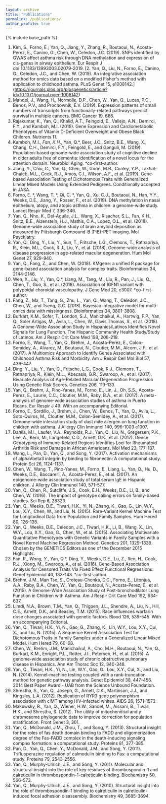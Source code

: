 ```yaml
---
layout: archive
title: "Publications"
permalink: /publications/
author_profile: true
---
```


{% include base_path %}

1.	Kim, S., Forno, E.; Yan, Q., Jiang, Y., Zhang, R., Boutaoui, N., Acosta-Perez, E., Canino, G., Chen, W., Celedon, J.C. (2019). SNPs identified by GWAS affect asthma risk through DNA methylation and expression of cis-genes in airway epithelium. Eur Respir J doi:10.1183/13993003.02079-2019. 
[2. Yan, Q., Liu, N., Forno, E., Canino, G., Celedon, J.C., and Chen, W. (2019). An integrative association method for omics data based on a modified Fisher's method with application to childhood asthma. PLoS Genet 15, e1008142.] (https://journals.plos.org/plosgenetics/article?id=10.1371/journal.pgen.1008142)
3. Mandel, J., Wang, H., Normolle, D.P., Chen, W., Yan, Q., Lucas, P.C., Benos, P.V., and Prochownik, E.V. (2019). Expression patterns of small numbers of transcripts from functionally-related pathways predict survival in multiple cancers. BMC Cancer 19, 686.
4. Rajakumar, K., Yan, Q., Khalid, A.T., Feingold, E., Vallejo, A.N., Demirci, F.Y., and Kamboh, M.I. (2019). Gene Expression and Cardiometabolic Phenotypes of Vitamin D-Deficient Overweight and Obese Black Children. Nutrients 11.
5. Kamboh, M.I.*, Fan, K.H.*, Yan, Q.*, Beer, J.C., Snitz, B.E., Wang, X., Chang, C.H., Demirci, F.Y., Feingold, E., and Ganguli, M. (2019). Population-based genome-wide association study of cognitive decline in older adults free of dementia: identification of a novel locus for the attention domain. Neurobiol Aging. *co-first-author.
6. Jiang, Y., Chiu, C., Yan, Q., Chen, W., Gorin, M.B., Conley, Y.P., Lakhal-Chaieb, M.L., Cook, R.J., Amos, C.I., Wilson, A.F., et al. (2019). Gene-based Association Testing of Dichotomous Traits with Generalized Linear Mixed Models Using Extended Pedigrees. Conditionally accepted in JASA.
7. Forno, E. *, Wang, T. *, Qi, C. *, Yan, Q., Xu, C.J., Boutaoui, N., Han, Y.Y., Weeks, D.E., Jiang, Y., Rosser, F., et al. (2019). DNA methylation in nasal epithelium, atopy, and atopic asthma in children: a genome-wide study. Lancet Respir Med 7, 336-346.
8. Yan, Q., Nho, K., Del-Aguila, J.L., Wang, X., Risacher, S.L., Fan, K.H., Snitz, B.E., Aizenstein, H.J., Mathis, C.A., Lopez, O.L., et al. (2018). Genome-wide association study of brain amyloid deposition as measured by Pittsburgh Compound-B (PiB)-PET imaging. Mol Psychiatry.
9. Yan, Q., Ding, Y., Liu, Y., Sun, T., Fritsche, L.G., Clemons, T., Ratnapriya, R., Klein, M.L., Cook, R.J., Liu, Y., et al. (2018). Genome-wide analysis of disease progression in age-related macular degeneration. Hum Mol Genet 27, 929-940.
10. Yan, Q., Fang, Z., and Chen, W. (2018). KMgene: a unified R package for gene-based association analysis for complex traits. Bioinformatics 34, 2144-2146.
11. Wen, X.*, Liu, Y.*, Yan, Q.*, Liang, M., Tang, M., Liu, R., Pan, J., Liu, Q., Chen, T., Guo, S., et al. (2018). Association of IGFN1 variant with polypoidal choroidal vasculopathy. J Gene Med 20, e3007. *co-first-author.
12. Fang, Z., Ma, T., Tang, G., Zhu, L., Yan, Q., Wang, T., Celedon, J.C., Chen, W., and Tseng, G.C. (2018). Bayesian integrative model for multi-omics data with missingness. Bioinformatics 34, 3801-3808.
13. Burkart, K.M., Sofer, T., London, S.J., Manichaikul, A., Hartwig, F.P., Yan, Q., Soler Artigas, M., Avila, L., Chen, W., Davis Thomas, S., et al. (2018). A Genome-Wide Association Study in Hispanics/Latinos Identifies Novel Signals for Lung Function. The Hispanic Community Health Study/Study of Latinos. Am J Respir Crit Care Med 198, 208-219.
14. Forno, E., Wang, T., Yan, Q., Brehm, J., Acosta-Perez, E., Colon-Semidey, A., Alvarez, M., Boutaoui, N., Cloutier, M.M., Alcorn, J.F., et al. (2017). A Multiomics Approach to Identify Genes Associated with Childhood Asthma Risk and Morbidity. Am J Respir Cell Mol Biol 57, 439-447.
15. Ding, Y., Liu, Y., Yan, Q., Fritsche, L.G., Cook, R.J., Clemons, T., Ratnapriya, R., Klein, M.L., Abecasis, G.R., Swaroop, A., et al. (2017). Bivariate Analysis of Age-Related Macular Degeneration Progression Using Genetic Risk Scores. Genetics 206, 119-133.
16. Yan, Q., Brehm, J., Pino-Yanes, M., Forno, E., Lin, J., Oh, S.S., Acosta-Perez, E., Laurie, C.C., Cloutier, M.M., Raby, B.A., et al. (2017). A meta-analysis of genome-wide association studies of asthma in Puerto Ricans. Eur Respir J 49. With an accompanying Editorial.
17. Forno, E., Sordillo, J., Brehm, J., Chen, W., Benos, T., Yan, Q., Avila, L., Soto-Quiros, M., Cloutier, M.M., Colon-Semidey, A., et al. (2017). Genome-wide interaction study of dust mite allergen on lung function in children with asthma. J Allergy Clin Immunol 140, 996-1003 e1007.
18. Danila, M.I., Laufer, V.A., Reynolds, R.J., Yan, Q., Liu, N., Gregersen, P.K., Lee, A., Kern, M., Langefeld, C.D., Arnett, D.K., et al. (2017). Dense Genotyping of Immune-Related Regions Identifies Loci for Rheumatoid Arthritis Risk and Damage in African Americans. Mol Med 23, 177-187.
19. Wang, L., Pan, D., Yan, Q., and Song, Y. (2017). Activation mechanisms of alphaVbeta3 integrin by binding to fibronectin: A computational study. Protein Sci 26, 1124-1137.
20. Chen, W., Wang, T., Pino-Yanes, M., Forno, E., Liang, L., Yan, Q., Hu, D., Weeks, D.E., Baccarelli, A., Acosta-Perez, E., et al. (2017). An epigenome-wide association study of total serum IgE in Hispanic children. J Allergy Clin Immunol 140, 571-577.
21. Yan, Q., Chen, R., Sutcliffe, J.S., Cook, E.H., Weeks, D.E., Li, B., and Chen, W. (2016). The impact of genotype calling errors on family-based studies. Sci Rep 6, 28323.
22. Yan, Q., Weeks, D.E., Tiwari, H.K., Yi, N., Zhang, K., Gao, G., Lin, W.Y., Lou, X.Y., Chen, W., and Liu, N. (2015). Rare-Variant Kernel Machine Test for Longitudinal Data from Population and Family Samples. Hum Hered 80, 126-138.
23. Yan, Q., Weeks, D.E., Celedon, J.C., Tiwari, H.K., Li, B., Wang, X., Lin, W.Y., Lou, X.Y., Gao, G., Chen, W., et al. (2015). Associating Multivariate Quantitative Phenotypes with Genetic Variants in Family Samples with a Novel Kernel Machine Regression Method. Genetics 201, 1329-1339. Chosen by the GENETICS Editors as one of the December 2015 Highlights.
24. Fan, R.*, Wang, Y.*, Yan, Q.*, Ding, Y., Weeks, D.E., Lu, Z., Ren, H., Cook, R.J., Xiong, M., Swaroop, A., et al. (2016). Gene-Based Association Analysis for Censored Traits Via Fixed Effect Functional Regressions. Genet Epidemiol 40, 133-143. *co-first-author.
25. Brehm, J.M., Man Tse, S., Croteau-Chonka, D.C., Forno, E., Litonjua, A.A., Raby, B.A., Chen, W., Yan, Q., Boutaoui, N., Acosta-Perez, E., et al. (2015). A Genome-Wide Association Study of Post-bronchodilator Lung Function in Children with Asthma. Am J Respir Crit Care Med 192, 634-637.
26. Limdi, N.A., Brown, T.M., Yan, Q., Thigpen, J.L., Shendre, A., Liu, N., Hill, C.E., Arnett, D.K., and Beasley, T.M. (2015). Race influences warfarin dose changes associated with genetic factors. Blood 126, 539-545. With an accompanying Editorial.
27. Yan, Q., Tiwari, H.K., Yi, N., Gao, G., Zhang, K., Lin, W.Y., Lou, X.Y., Cui, X., and Liu, N. (2015). A Sequence Kernel Association Test for Dichotomous Traits in Family Samples under a Generalized Linear Mixed Model. Hum Hered 79, 60-68.
28. Chen, W., Brehm, J.M., Manichaikul, A., Cho, M.H., Boutaoui, N., Yan, Q., Burkart, K.M., Enright, P.L., Rotter, J.I., Petersen, H., et al. (2015). A genome-wide association study of chronic obstructive pulmonary disease in Hispanics. Ann Am Thorac Soc 12, 340-348.
29. Yan, Q., Tiwari, H.K., Yi, N., Lin, W.Y., Gao, G., Lou, X.Y., Cui, X., and Liu, N. (2014). Kernel-machine testing coupled with a rank-truncation method for genetic pathway analysis. Genet Epidemiol 38, 447-456. 2014 Best Paper Award - UAB from the Science Unbound Foundation.
30. Shrestha, S., Yan, Q., Joseph, G., Arnett, D.K., Martinson, J.J., and Kingsley, L.A. (2012). Replication of RYR3 gene polymorphism association with cIMT among HIV-infected whites. AIDS 26, 1571-1573.
31. Makowsky, R., Yan, Q., Wiener, H.W., Sandel, M., Aissani, B., Tiwari, H.K., and Shrestha, S. (2012). The utility of mitochondrial and y chromosome phylogenetic data to improve correction for population stratification. Front Genet 3, 301.
32. Yan, Q., McDonald, J.M., Zhou, T., and Song, Y. (2013). Structural insight for the roles of fas death domain binding to FADD and oligomerization degree of the Fas-FADD complex in the death-inducing signaling complex formation: a computational study. Proteins 81, 377-385.
33. Pan, D., Yan, Q., Chen, Y., McDonald, J.M., and Song, Y. (2011). Trifluoperazine regulation of calmodulin binding to Fas: a computational study. Proteins 79, 2543-2556.
34. Yan, Q., Murphy-Ullrich, J.E., and Song, Y. (2011). Molecular and structural insight into the role of key residues of thrombospondin-1 and calreticulin in thrombospondin-1-calreticulin binding. Biochemistry 50, 566-573.
35. Yan, Q., Murphy-Ullrich, J.E., and Song, Y. (2010). Structural insight into the role of thrombospondin-1 binding to calreticulin in calreticulin-induced focal adhesion disassembly. Biochemistry 49, 3685-3694.
